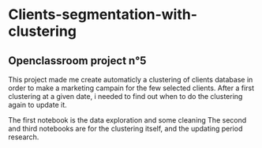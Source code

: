 # Clients-segmentation-with-clustering
## Openclassroom project n°5

This project made me create automaticly a clustering of clients database in order to make a marketing campain for the few selected clients.
After a first clustering at a given date, i needed to find out when to do the clustering again to update it.

The first notebook is the data exploration and some cleaning
The second and third notebooks are for the clustering itself, and the updating period research.
